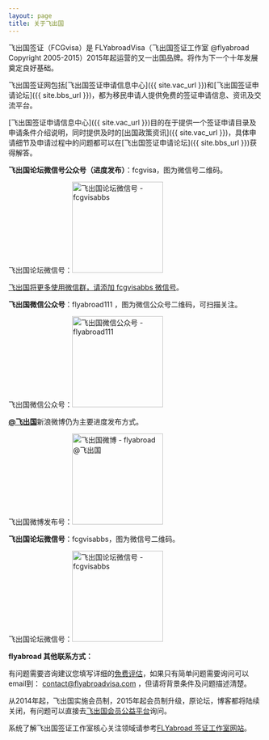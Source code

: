```yaml
---
layout: page
title: 关于飞出国
---
```


飞出国签证（FCGvisa）是 FLYabroadVisa（飞出国签证工作室 @flyabroad Copyright 2005-2015）2015年起运营的又一出国品牌。将作为下一个十年发展奠定良好基础。

飞出国签证网包括[飞出国签证申请信息中心]({{ site.vac_url }})和[飞出国签证申请论坛]({{ site.bbs_url }})，都为移民申请人提供免费的签证申请信息、资讯及交流平台。

[飞出国签证申请信息中心]({{ site.vac_url }})目的在于提供一个签证申请目录及申请条件介绍说明，同时提供及时的[出国政策资讯]({{ site.vac_url }})，具体申请细节及申请过程中的问题都可以在[飞出国签证申请论坛]({{ site.bbs_url }})获得解答。

<p><strong>飞出国论坛微信号公众号（进度发布）</strong>：fcgvisa，图为微信号二维码。</p>

<p>飞出国论坛微信号：<img src="http://kit.flyabroadvisa.com/wxfcg/fcgvisagz-15.jpg" width="180" height="180" border="0" alt="飞出国论坛微信号 - fcgvisabbs"> </p>

<p><a href="http://www.flyabroadnews.com/flyabroad-weixin-fcgvisabbs/" target="_blank">飞出国将更多使用微信群，请添加 fcgvisabbs 微信号</a>。</p>

<p><b>飞出国微信公众号</b>：flyabroad111 ，图为微信公众号二维码，可扫描关注。</p>

<p>飞出国微信公众号：<img src="http://kit.flyabroadvisa.com/wxfly/15.jpg" width="180" height="180" border="0" alt="飞出国微信公众号 - flyabroad111"> </p>

<p><a href="http://weibo.com/flyabroad" target="_blank"><strong>@飞出国</strong></a>新浪微博仍为主要进度发布方式。</p>

<p>飞出国微博发布号：<img src="http://kit.flyabroadvisa.com/wb/fly.png" width="180" height="180" border="0" alt="飞出国微博 - flyabroad @飞出国"></p>

<p><strong>飞出国论坛微信号</strong>：fcgvisabbs，图为微信号二维码。</p>

<p>飞出国论坛微信号：<img src="http://kit.flyabroadvisa.com/wxfcg/fcg15.jpg" width="180" height="180" border="0" alt="飞出国论坛微信号 - fcgvisabbs"> </p>

<p><strong>flyabroad 其他联系方式：</strong></p>

<p>有问题需要咨询建议您填写详细的<a href="http://pg.flyabroadvisa.com" target="_blank">免费评估</a>，如果只有简单问题需要询问可以email到： <a href="http://pg.flyabroadvisa.com" target="_blank">contact@flyabroadvisa.com</a> ，但请将背景条件及问题描述清楚。 </p>

<p>从2014年起，飞出国实施会员制，2015年起会员制升级，原论坛，博客都将陆续关闭，有问题可以直接去<a href="http://bbs.fcgvisa.com" target="_blank">飞出国会员公益平台</a>询问。</p>

<p>系统了解飞出国签证工作室核心关注领域请参考<a href="http://www.flyabroadvisa.com" target="_blank">FLYabroad 签证工作室网站</a>。</p>